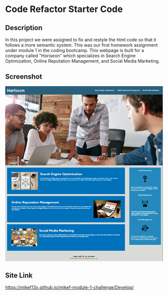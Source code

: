 # Code Refactor Starter Code

## Description
In this project we were assigned to fix and restyle the html code so that it follows a more semantic system. This was our first homework assignment under module 1 in the coding bootcamp. This webpage is built for a company called "Horiseon" which specializes in Search Engine Optimization, Online Reputation Management, and Social Media Marketing. 

## Screenshot
![alt text](Develop/assets/images/Horiseon%20Website%20Screenshot.png "Website Screenshot")

## Site Link
https://mikef13x.github.io/mikef-module-1-challenge/Develop/